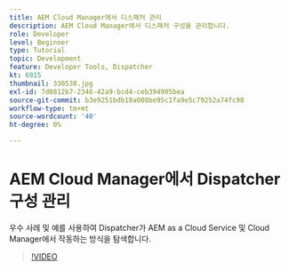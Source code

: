 ```yaml
---
title: AEM Cloud Manager에서 디스패처 관리
description: AEM Cloud Manager에서 디스패처 구성을 관리합니다.
role: Developer
level: Beginner
type: Tutorial
topic: Development
feature: Developer Tools, Dispatcher
kt: 6915
thumbnail: 330538.jpg
exl-id: 7d0812b7-2346-42a9-bcd4-ceb394905bea
source-git-commit: b3e9251bdb18a008be95c1fa9e5c79252a74fc98
workflow-type: tm+mt
source-wordcount: '40'
ht-degree: 0%

---
```


# AEM Cloud Manager에서 Dispatcher 구성 관리

우수 사례 및 예를 사용하여 Dispatcher가 AEM as a Cloud Service 및 Cloud Manager에서 작동하는 방식을 탐색합니다.

>[!VIDEO](https://video.tv.adobe.com/v/330538?quality=12&learn=on)

